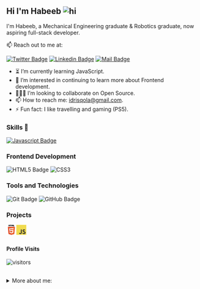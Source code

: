 ## Hi I'm Habeeb <img src="https://user-images.githubusercontent.com/1303154/88677602-1635ba80-d120-11ea-84d8-d263ba5fc3c0.gif" width="28px" alt="hi">

I'm Habeeb, a Mechanical Engineering graduate & Robotics graduate, now aspiring full-stack developer.

:mailbox: Reach out to me at:

[![Twitter Badge](https://img.shields.io/badge/-@habcodes-1ca0f1?style=flat&labelColor=1ca0f1&logo=twitter&logoColor=white&link=https://twitter.com/habcodes)](https://twitter.com/habcodes) [![Linkedin Badge](https://img.shields.io/badge/-Habeeb-0e76a8?style=flat&labelColor=0e76a8&logo=linkedin&logoColor=white)](https://www.linkedin.com/in/habeebidris/) [![Mail Badge](https://img.shields.io/badge/-Habeeb-c0392b?style=flat&labelColor=c0392b&logo=gmail&logoColor=white)](mailto:idrisqola@gmail.com)

<!-- TODO: Add last video link -->

- ⏳ I’m currently learning JavaScript.
- 👀 I’m interested in continuing to learn more about Frontend development.
- 👨🏿‍💻 I’m looking to collaborate on Open Source.
- 📫 How to reach me: idrisqola@gmail.com.
- ⚡ Fun fact: I like travelling and gaming (PS5).

<!-- TODO: Make technologies links takes you to repositories -->

### Skills 💼

[![Javascript Badge](https://img.shields.io/badge/-Javascript-F0DB4F?style=for-the-badge&labelColor=black&logo=javascript&logoColor=F0DB4F)](#)

### Frontend Development

![HTML5 Badge](https://img.shields.io/badge/html5-%23E34F26.svg?style=for-the-badge&logo=html5&logoColor=white) ![CSS3](https://img.shields.io/badge/css3-%231572B6.svg?style=for-the-badge&logo=css3&logoColor=white)

### Tools and Technologies

![Git Badge](https://img.shields.io/badge/git-%23F05033.svg?style=for-the-badge&logo=git&logoColor=white) ![GitHub Badge](https://img.shields.io/badge/github-%23121011.svg?style=for-the-badge&logo=github&logoColor=white)

### Projects

[<img align="left" alt="HTML5" width="26px" src="https://raw.githubusercontent.com/github/explore/80688e429a7d4ef2fca1e82350fe8e3517d3494d/topics/html/html.png" />][html5] <img align="left" alt="JavaScript" width="26px" src="https://raw.githubusercontent.com/github/explore/80688e429a7d4ef2fca1e82350fe8e3517d3494d/topics/javascript/javascript.png" />

<br />
<br />

#### Profile Visits

![visitors](https://visitor-badge.glitch.me/badge?page_id=Habeeb-I.Habeeb-I)

<br />

<details>
<summary>
  More about me:
</summary>

<br />
<br />

#### Coding Stats

<!--START_SECTION:waka-->

```text
JavaScript   1 hr 41 mins    █████████▓░░░░░░░░░░░░░░░   38.64 %
CSS          1 hr 27 mins    ████████▒░░░░░░░░░░░░░░░░   33.33 %
HTML         1 hr 13 mins    ███████░░░░░░░░░░░░░░░░░░   27.95 %
Other        0 secs          ░░░░░░░░░░░░░░░░░░░░░░░░░   00.08 %
```

<!--END_SECTION:waka-->

#### Github Stats

[![Habeeb's GitHub stats](https://github-readme-stats.vercel.app/api?username=Habeeb-I&hide=contribs,prs&theme=tokyonight)](https://github.com/Habeeb-I/github-readme-stats)

</details>

[html5]: https://github.com/Habeeb-I/landing-page-repo
